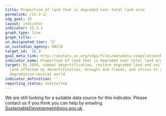 ```yaml
---
title: Proportion of land that is degraded over total land area
permalink: /15-3-1/
sdg_goal: 15
layout: indicator
indicator: 15.3.1
graph_type: line
graph_title: ~
un_designated_tier: '3'
un_custodian_agency: UNCCD
target_id: '15.3'
goal_meta_link: http://unstats.un.org/sdgs/files/metadata-compilation/Metadata-Goal-15.pdf
indicator_name: Proportion of land that is degraded over total land area
target: By 2030, combat desertification, restore degraded land and soil, including
  land affected by desertification, drought and floods, and strive to achieve a land
  degradation-neutral world.
indicator_definition: ''
reporting_status: notstarted
---
```


We are still looking for a suitable data source for this indicator. Please contact us if you think you can help by emailing <a href="mailto:SustainableDevelopment@ons.gov.uk">SustainableDevelopment@ons.gov.uk</a>.


